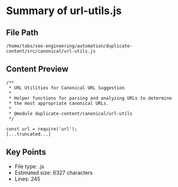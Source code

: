 # Summary of url-utils.js
  
## File Path
`/home/tabs/seo-engineering/automation/duplicate-content/src/canonical/url-utils.js`

## Content Preview
```
/**
 * URL Utilities for Canonical URL Suggestion
 * 
 * Helper functions for parsing and analyzing URLs to determine
 * the most appropriate canonical URLs.
 * 
 * @module duplicate-content/canonical/url-utils
 */

const url = require('url');
[...truncated...]
```

## Key Points
- File type: .js
- Estimated size: 6327 characters
- Lines: 245
